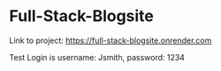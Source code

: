 # Full-Stack-Blogsite
Link to project: https://full-stack-blogsite.onrender.com

Test Login is username: Jsmith, password: 1234
